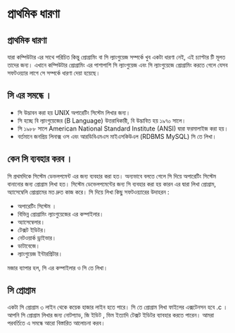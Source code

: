 # প্রাথমিক ধারণা

## প্রাথমিক ধারণা

যারা কম্পিউটার এর সাথে পরিচিত কিন্তু প্রোগ্রামিং বা সি ল্যাংগুয়েজ সম্পর্কে খুব একটা ধারণা নেই, এই চ্যাপ্টার টি মূলত তাদের জন্য। এখানে কম্পিউটার প্রোগ্রামিং এর পাশাপাশি সি ল্যাংগুয়েজ এবং সি ল্যাংগুয়েজে প্রোগ্রামিং করতে গেলে যেসব সফটওয়্যার লাগে সে সম্পর্কে ধারণা দেয়া হয়েছে।

## সি এর সমন্ধে ।

* সি উদ্ভাবন করা হয় UNIX অপারেটিং সিস্টেম লিখার জন্য। 
* সি হচ্ছে বি ল্যাংগুয়েজের \(B Language\) উত্তরাধিকারী, বি উদ্ভাবিত হয় ১৯৭০ সালে। 
* সি ১৯৮৮ সালে American National Standard Institute \(ANSI\) দ্বারা ফরমালাইজ করা হয়। 
* বর্তমানে জনপ্রিয় লিনাক্স ওস এবং আরডিবিএমএস মাইএসকিউএল \(RDBMS MySQL\) সি তে লিখা।   

## কেন সি ব্যবহার করব ।

সি প্রথমদিকে সিস্টেম ডেভলপমেন্ট এর জন্য ব্যবহার করা হত। অন্যভাবে বলতে গেলে সি দিয়ে অপারেটিং সিস্টেম বানানোর জন্য প্রোগ্রাম লিখা হত। সিস্টেম ডেভেলপমেন্টের জন্য সি ব্যবহার করা হয় কারন এর দ্বারা লিখা প্রোগ্রাম, অ্যাসেম্বেলি প্রোগ্রামের মত দ্রুত কাজ করে। সি দিয়ে লিখা কিছু সফটওয়্যারের উদাহরন :

* অপারেটিং সিস্টেম । 
* বিভিন্ন প্রোগ্রামিং ল্যাংগুয়েজের এর কম্পাইলার। 
* অ্যাসেম্বেলার। 
* টেক্সট ইডিটর। 
* নেটওয়ার্ক ড্রাইভার। 
* ডাটাবেজে। 
* ল্যাংগুয়েজ ইন্টারপ্রিটার। 

মজার ব্যাপার হল, সি এর কম্পাইলার ও সি তে লিখা।

## সি প্রোগ্রাম

একটা সি প্রোগ্রাম ৩ লাইন থেকে কয়েক হাজার লাইন হতে পারে। সি তে প্রোগ্রাম লিখা ফাইলের এক্সটেনসন হবে .c । আপনি সি প্রোগ্রাম লিখার জন্য নোটপ্যাড, জি ইডিট , ভিম ইত্যাদি টেক্সট ইডিটর ব্যাবহার করতে পারেন। আমরা পরবর্তিতে এ সমন্ধে আরো বিস্তারিত আলোচনা করব।

